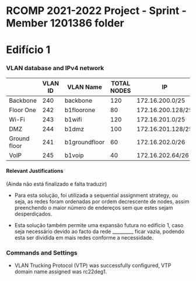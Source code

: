 RCOMP 2021-2022 Project - Sprint  - Member 1201386 folder
===========================================

# Edifício 1

### VLAN database and IPv4 network

|                |VLAN ID |VLAN Name      | TOTAL NODES  | IP               | FIRST IP         | LAST IP          |  BROADCAST          |
|----------------|--------|---------------|--------------|------------------|------------------|------------------|---------------------|
|Backbone        |240     | backbone      |120           |172.16.200.0/25   |172.16.200.1/25   |172.16.200.126/25 |172.16.200.127/25    |
|Floor One       |242     | b1floorone    |80            |172.16.200.128/25 |172.16.200.129/25 |172.16.200.254/25 |172.16.200.255/25    |
|Wi-Fi           |243     | b1wifi        |120           |172.16.201.0/25   |172.16.201.1/25   |172.16.201.126/25 |172.16.201.127/25    |
|DMZ             |244     | b1dmz         |100           |172.16.201.128/25 |172.16.201.129/25 |172.16.201.254/25 |172.16.201.255/25    |
|Ground floor    |241     | b1groundfloor |60            |172.16.202.0/26   |172.16.202.1/26   |172.16.202.62/26  |172.16.202.63/26     |
|VoIP            |245     | b1voip        |40            |172.16.202.64/26  |172.16.202.65/26  |172.16.202.126/26 |172.16.202.127/26    |

#### Relevant Justifications
(Ainda não está finalizado e falta traduzir)
- Para esta solução, foi utilizada a sequential assignment strategy, ou seja, as redes foram ordenadas por ordem decrescente de nodes, assim preenchendo o maior número de endereços sem que estes sejam
desperdiçados.

* Esta solução também permite uma expansão futura no edifício 1, caso seja necessário devido ao facto da rede _________ ficar vazia, podendo esta ser dividida em mais redes conforme a necessidade.

### Commands and Settings

- VLAN Trucking Protocol (VTP) was successfully configured, VTP domain name assigned was rc22deg1.
